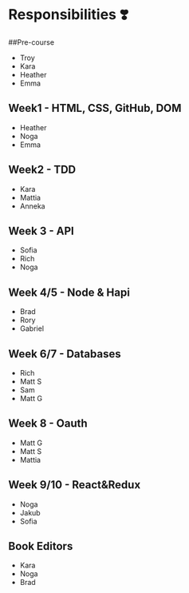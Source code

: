 # Responsibilities ❣️
##Pre-course
* Troy
* Kara
* Heather
* Emma

## Week1 - HTML, CSS, GitHub, DOM
* Heather
* Noga
* Emma

## Week2 - TDD
* Kara
* Mattia
* Anneka

## Week 3 - API
* Sofia
* Rich
* Noga

## Week 4/5 - Node & Hapi
* Brad
* Rory
* Gabriel

## Week 6/7 - Databases
 * Rich
 * Matt S
 * Sam
 * Matt G 

## Week 8 - Oauth
* Matt G
* Matt S
* Mattia

## Week 9/10 - React&Redux
* Noga
* Jakub
* Sofia

## Book Editors
* Kara
* Noga
* Brad

